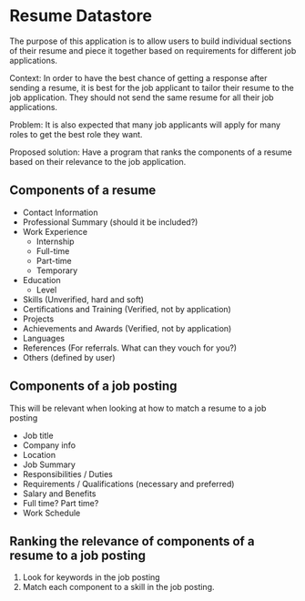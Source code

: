 # Resume Datastore

The purpose of this application is to allow users to build individual sections of their resume and piece it together based on requirements for different job applications.

Context: In order to have the best chance of getting a response after sending a resume, it is best for the job applicant to tailor their resume to the job application. They should not send the same resume for all their job applications.

Problem: It is also expected that many job applicants will apply for many roles to get the best role they want. 

Proposed solution: Have a program that ranks the components of a resume based on their relevance to the job application.

## Components of a resume
- Contact Information
- Professional Summary (should it be included?)
- Work Experience
  - Internship
  - Full-time
  - Part-time
  - Temporary
- Education
  - Level
- Skills (Unverified, hard and soft)
- Certifications and Training (Verified, not by application)
- Projects
- Achievements and Awards (Verified, not by application)
- Languages
- References (For referrals. What can they vouch for you?)
- Others (defined by user)

## Components of a job posting
This will be relevant when looking at how to match a resume to a job posting
- Job title
- Company info
- Location
- Job Summary 
- Responsibilities / Duties
- Requirements / Qualifications (necessary and preferred)
- Salary and Benefits
- Full time? Part time?
- Work Schedule

## Ranking the relevance of components of a resume to a job posting
1. Look for keywords in the job posting
2. Match each component to a skill in the job posting.
